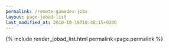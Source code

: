 ```yaml
---
permalink: /remote-gamedev-jobs
layout: page-jobad-list
last_modified_at: 2018-10-16T18:48:15+0200
---
```

{% include render_jobad_list.html permalink=page.permalink %}
